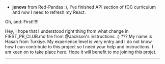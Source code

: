 
* **jenovs** from Red-Pandas :), I've finished API section of fCC curriculum and now I need to refresh my React.

Oh, and: First!!!!!

Hey, I hope that I understood right thing from what change in FIRST_PR_CLUB.md file from @Jackson's instructions. :) ???
My name is Hasan from Turkiye. My experience level is very entry and I do not know how I can contribute to this project so I need your help and instructions. I am keen on to take place here. Hope it will benefit to me joining this projet.

---
